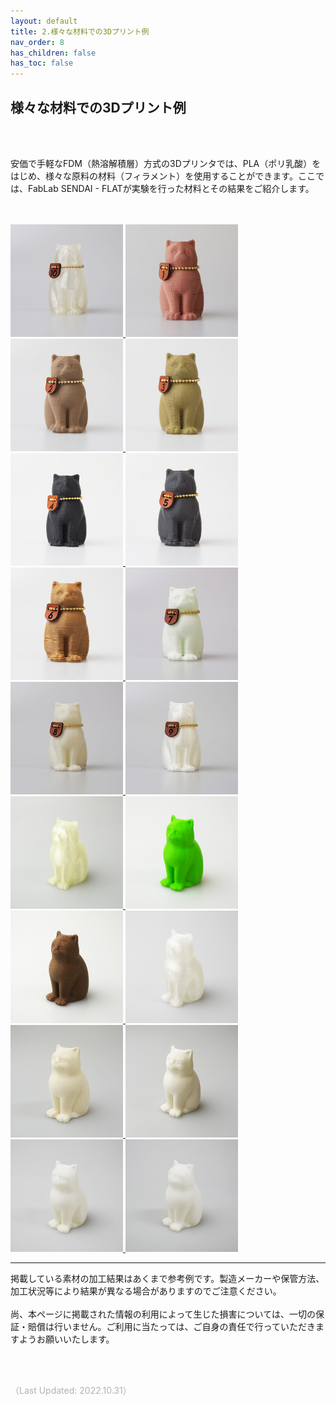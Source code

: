 ```yaml
---
layout: default
title: 2.様々な材料での3Dプリント例
nav_order: 8
has_children: false
has_toc: false
---
```


## 様々な材料での3Dプリント例
<br><br>

安価で手軽なFDM（熱溶解積層）方式の3Dプリンタでは、PLA（ポリ乳酸）をはじめ、様々な原料の材料（フィラメント）を使用することができます。ここでは、FabLab SENDAI - FLATが実験を行った材料とその結果をご紹介します。<br>

<br>
<br>

<a href="https://fablabsendai.github.io/materials-archive/11-01.html" title="#01 PLA">
<img src="assets/03/img_s/10.jpg" width="180px">
</a>
<a href="https://fablabsendai.github.io/materials-archive/11-02.html" title="#02 銅フィラメント">
<img src="assets/03/img_s/01.jpg" width="180px">
</a>
<a href="https://fablabsendai.github.io/materials-archive/11-03.html" title="#03 青銅フィラメント">
<img src="assets/03/img_s/02.jpg" width="180px">
</a>
<a href="https://fablabsendai.github.io/materials-archive/11-04.html" title="#04 真鍮フィラメント">
<img src="assets/03/img_s/03.jpg" width="180px">
</a>
<a href="https://fablabsendai.github.io/materials-archive/11-05.html" title="#05 導電性フィラメント">
<img src="assets/03/img_s/04.jpg" width="180px">
</a>
<a href="https://fablabsendai.github.io/materials-archive/11-06.html" title="#06 マグネティックフィラメント">
<img src="assets/03/img_s/05.jpg" width="180px">
</a>
<a href="https://fablabsendai.github.io/materials-archive/11-07.html" title="#07 竹フィラメント">
<img src="assets/03/img_s/06.jpg" width="180px">
</a>
<a href="https://fablabsendai.github.io/materials-archive/11-08.html" title="#08 ガラス強化フィラメント">
<img src="assets/03/img_s/07.jpg" width="180px">
</a>
<a href="https://fablabsendai.github.io/materials-archive/11-09.html" title="#09 蓄光フィラメント">
<img src="assets/03/img_s/08-1.jpg" width="180px">
</a>
<a href="https://fablabsendai.github.io/materials-archive/11-10.html" title="#10 分解性フィラメント">
<img src="assets/03/img_s/09.jpg" width="180px">
</a>
<a href="https://fablabsendai.github.io/materials-archive/11-11.html" title="#11 ルミシスフィラメント">
<img src="assets/03/img_s/11.jpg" width="180px">
</a>
<a href="https://fablabsendai.github.io/materials-archive/11-12.html" title="#12 高性能コポリエステルフィラメント">
<img src="assets/03/img_s/13.jpg" width="180px">
</a>
<a href="https://fablabsendai.github.io/materials-archive/11-13.html" title="#13 コルク原料フィラメント">
<img src="assets/03/img_s/14.jpg" width="180px">
</a>
<a href="https://fablabsendai.github.io/materials-archive/11-14.html" title="#14 形状記憶ポリマーフィラメント">
<img src="assets/03/img_s/15.jpg" width="180px">
</a>
<a href="https://fablabsendai.github.io/materials-archive/11-15.html" title="#15 軽量、高品質PLAフィラメント">
<img src="assets/03/img_s/18.jpg" width="180px">
</a>
<a href="https://fablabsendai.github.io/materials-archive/11-16.html" title="#16 高品質PLAフィラメント">
<img src="assets/03/img_s/20.jpg" width="180px">
</a>
<a href="https://fablabsendai.github.io/materials-archive/11-17.html" title="#17 “感温性”フィラメント（ユニチカ株式会社）">
<img src="assets/03/img_s/22.jpg" width="180px">
</a>
<a href="https://fablabsendai.github.io/materials-archive/11-18.html" title="#18 フレキシブル3Dプリンティング・フィラメント">
<img src="assets/03/img_s/24.jpg" width="180px">
</a>



<br>

---

掲載している素材の加工結果はあくまで参考例です。製造メーカーや保管方法、加工状況等により結果が異なる場合がありますのでご注意ください。<br>
<br>
尚、本ページに掲載された情報の利用によって生じた損害については、一切の保証・賠償は行いません。ご利用に当たっては、ご自身の責任で行っていただきますようお願いいたします。

<br><br>

<span style="color:#B2B2B2">
（Last Updated: 2022.10.31）
</span>
